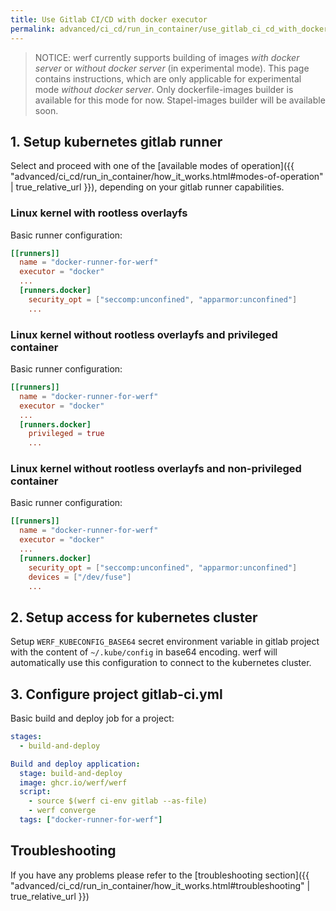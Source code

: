 ```yaml
---
title: Use Gitlab CI/CD with docker executor
permalink: advanced/ci_cd/run_in_container/use_gitlab_ci_cd_with_docker_executor.html
---
```


> NOTICE: werf currently supports building of images _with docker server_ or _without docker server_ (in experimental mode). This page contains instructions, which are only applicable for experimental mode _without docker server_. Only dockerfile-images builder is available for this mode for now. Stapel-images builder will be available soon.

## 1. Setup kubernetes gitlab runner

Select and proceed with one of the [available modes of operation]({{ "advanced/ci_cd/run_in_container/how_it_works.html#modes-of-operation" | true_relative_url }}), depending on your gitlab runner capabilities.

### Linux kernel with rootless overlayfs

Basic runner configuration:

```toml
[[runners]]
  name = "docker-runner-for-werf"
  executor = "docker"
  ...
  [runners.docker]
    security_opt = ["seccomp:unconfined", "apparmor:unconfined"]
    ...
```

### Linux kernel without rootless overlayfs and privileged container

Basic runner configuration:

```toml
[[runners]]
  name = "docker-runner-for-werf"
  executor = "docker"
  ...
  [runners.docker]
    privileged = true
    ...
```

### Linux kernel without rootless overlayfs and non-privileged container

Basic runner configuration:

```toml
[[runners]]
  name = "docker-runner-for-werf"
  executor = "docker"
  ...
  [runners.docker]
    security_opt = ["seccomp:unconfined", "apparmor:unconfined"]
    devices = ["/dev/fuse"]
    ...
```

## 2. Setup access for kubernetes cluster

Setup `WERF_KUBECONFIG_BASE64` secret environment variable in gitlab project with the content of `~/.kube/config` in base64 encoding. werf will automatically use this configuration to connect to the kubernetes cluster.

## 3. Configure project gitlab-ci.yml

Basic build and deploy job for a project:

```yaml
stages:
  - build-and-deploy

Build and deploy application:
  stage: build-and-deploy
  image: ghcr.io/werf/werf
  script:
    - source $(werf ci-env gitlab --as-file)
    - werf converge
  tags: ["docker-runner-for-werf"]
```

## Troubleshooting

If you have any problems please refer to the [troubleshooting section]({{ "advanced/ci_cd/run_in_container/how_it_works.html#troubleshooting" | true_relative_url }})
